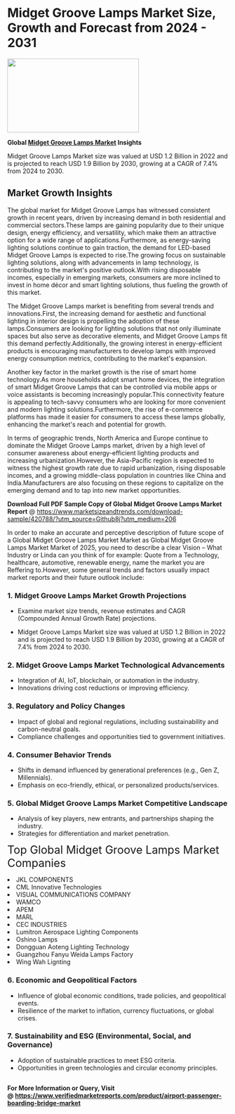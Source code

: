 <H1>Midget Groove Lamps Market Size, Growth and Forecast from 2024 - 2031</H1><img class="aligncenter size-medium wp-image-584254" src="https://thirdeyenews.in/wp-content/uploads/2024/09/Global-Market-Research-300x168.jpeg" alt="" width="300" height="168" /><p><strong>Global&nbsp;<a href="https://www.marketsizeandtrends.com/download-sample/420788/?utm_source=Github8j?utm_medium=206">Midget Groove Lamps Market</a> Insights</strong></p><p>Midget Groove Lamps Market size was valued at USD 1.2 Billion in 2022 and is projected to reach USD 1.9 Billion by 2030, growing at a CAGR of 7.4% from 2024 to 2030.</p><p><h2>Market Growth Insights</h2> <p>The global market for Midget Groove Lamps has witnessed consistent growth in recent years, driven by increasing demand in both residential and commercial sectors.These lamps are gaining popularity due to their unique design, energy efficiency, and versatility, which make them an attractive option for a wide range of applications.Furthermore, as energy-saving lighting solutions continue to gain traction, the demand for LED-based Midget Groove Lamps is expected to rise.The growing focus on sustainable lighting solutions, along with advancements in lamp technology, is contributing to the market's positive outlook.With rising disposable incomes, especially in emerging markets, consumers are more inclined to invest in home décor and smart lighting solutions, thus fueling the growth of this market.</p> <p>The Midget Groove Lamps market is benefiting from several trends and innovations.First, the increasing demand for aesthetic and functional lighting in interior design is propelling the adoption of these lamps.Consumers are looking for lighting solutions that not only illuminate spaces but also serve as decorative elements, and Midget Groove Lamps fit this demand perfectly.Additionally, the growing interest in energy-efficient products is encouraging manufacturers to develop lamps with improved energy consumption metrics, contributing to the market's expansion.</p> <p>Another key factor in the market growth is the rise of smart home technology.As more households adopt smart home devices, the integration of smart Midget Groove Lamps that can be controlled via mobile apps or voice assistants is becoming increasingly popular.This connectivity feature is appealing to tech-savvy consumers who are looking for more convenient and modern lighting solutions.Furthermore, the rise of e-commerce platforms has made it easier for consumers to access these lamps globally, enhancing the market's reach and potential for growth.</p> <p>In terms of geographic trends, North America and Europe continue to dominate the Midget Groove Lamps market, driven by a high level of consumer awareness about energy-efficient lighting products and increasing urbanization.However, the Asia-Pacific region is expected to witness the highest growth rate due to rapid urbanization, rising disposable incomes, and a growing middle-class population in countries like China and India.Manufacturers are also focusing on these regions to capitalize on the emerging demand and to tap into new market opportunities.</p> <p><span class=""><strong>Download Full PDF Sample Copy of Global Midget Groove Lamps Market Report</strong> @ <a href="https://www.marketsizeandtrends.com/download-sample/420788/?utm_source=Github8j?utm_medium=206" target="_blank">https://www.marketsizeandtrends.com/download-sample/420788/?utm_source=Github8j?utm_medium=206</a></span></p><p>In order to make an accurate and perceptive description of future scope of a Global&nbsp;Midget Groove Lamps Market Market as Global&nbsp;Midget Groove Lamps Market Market of 2025, you need to describe a clear Vision &ndash; What Industry or Linda can you think of for example: Quote from a Technology, healthcare, automotive, renewable energy, name the market you are Reffering to.However, some general trends and factors usually impact market reports and their future outlook include:</p><h3>1.&nbsp;<strong>Midget Groove Lamps Market Growth Projections</strong></h3><ul><li>Examine market size trends, revenue estimates and CAGR (Compounded Annual Growth Rate) projections.</li><li><p>Midget Groove Lamps Market size was valued at USD 1.2 Billion in 2022 and is projected to reach USD 1.9 Billion by 2030, growing at a CAGR of 7.4% from 2024 to 2030.</p></li></ul><h3>2.&nbsp;<strong>Midget Groove Lamps Market Technological Advancements</strong></h3><ul><li>Integration of AI, IoT, blockchain, or automation in the industry.</li><li>Innovations driving cost reductions or improving efficiency.</li></ul><h3>3.&nbsp;<strong>Regulatory and Policy Changes</strong></h3><ul><li>Impact of global and regional regulations, including sustainability and carbon-neutral goals.</li><li>Compliance challenges and opportunities tied to government initiatives.</li></ul><h3>4.&nbsp;<strong>Consumer Behavior Trends</strong></h3><ul><li>Shifts in demand influenced by generational preferences (e.g., Gen Z, Millennials).</li><li>Emphasis on eco-friendly, ethical, or personalized products/services.</li></ul><h3>5.&nbsp;<strong>Global Midget Groove Lamps Market Competitive Landscape</strong></h3><ul><li>Analysis of key players, new entrants, and partnerships shaping the industry.</li><li>Strategies for differentiation and market penetration.</li></ul><p data-pm-slice="1 1 []"><span style="color: inherit; font-family: inherit; font-size: 25px;">Top Global Midget Groove Lamps Market Companies</span></p><div class="" data-test-id=""><p><li>JKL COMPONENTS</li><li> CML Innovative Technologies</li><li> VISUAL COMMUNICATIONS COMPANY</li><li> WAMCO</li><li> APEM</li><li> MARL</li><li> CEC INDUSTRIES</li><li> Lumitron Aerospace Lighting Components</li><li> Oshino Lamps</li><li> Dongguan Aoteng Lighting Technology</li><li> Guangzhou Fanyu Weida Lamps Factory</li><li> Wing Wah Lignting</li></p></div><h3>6.&nbsp;<strong>Economic and Geopolitical Factors</strong></h3><ul><li>Influence of global economic conditions, trade policies, and geopolitical events.</li><li>Resilience of the market to inflation, currency fluctuations, or global crises.</li></ul><h3>7.&nbsp;<strong>Sustainability and ESG (Environmental, Social, and Governance)</strong></h3><ul><li>Adoption of sustainable practices to meet ESG criteria.</li><li>Opportunities in green technologies and circular economy principles.</li></ul><h2><strong style="font-size: 14px;">For More Information or Query, Visit @&nbsp;</strong><a style="background-color: #ffffff; font-size: 14px;" href="https://www.marketsizeandtrends.com/report/midget-groove-lamps-market/" target="_blank">https://www.verifiedmarketreports.com/product/airport-passenger-boarding-bridge-market</a></h2>